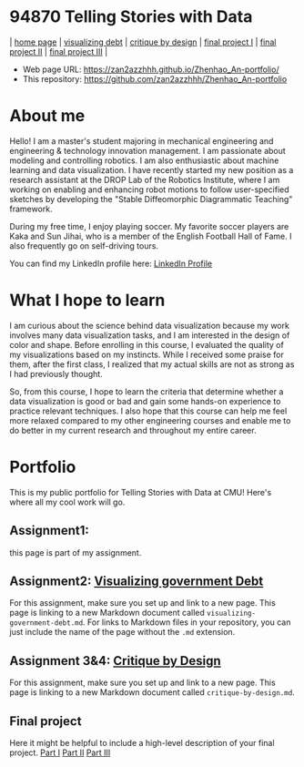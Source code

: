 # 94870 Telling Stories with Data
| [home page](https://zan2azzhhh.github.io/Zhenhao_An-portfolio/) | [visualizing debt](visualizing-government-debt) | [critique by design](critique-by-design) | [final project I](final-project-part-one) | [final project II](final-project-part-two) | [final project III](final-project-part-three) |

- Web page URL: https://zan2azzhhh.github.io/Zhenhao_An-portfolio/
- This repository: https://github.com/zan2azzhhh/Zhenhao_An-portfolio

# About me
Hello! I am a master's student majoring in mechanical engineering and engineering & technology innovation management. I am passionate about modeling and controlling robotics. I am also enthusiastic about machine learning and data visualization. I have recently started my new position as a research assistant at the DROP Lab of the Robotics Institute, where I am working on enabling and enhancing robot motions to follow user-specified sketches by developing the "Stable Diffeomorphic Diagrammatic Teaching" framework.

During my free time, I enjoy playing soccer. My favorite soccer players are Kaka and Sun Jihai, who is a member of the English Football Hall of Fame. I also frequently go on self-driving tours.

You can find my LinkedIn profile here: [LinkedIn Profile](https://www.linkedin.com/in/andyan1006/)

# What I hope to learn
I am curious about the science behind data visualization because my work involves many data visualization tasks, and I am interested in the design of color and shape. Before enrolling in this course, I evaluated the quality of my visualizations based on my instincts. While I received some praise for them, after the first class, I realized that my actual skills are not as strong as I had previously thought.

So, from this course, I hope to learn the criteria that determine whether a data visualization is good or bad and gain some hands-on experience to practice relevant techniques. I also hope that this course can help me feel more relaxed compared to my other engineering courses and enable me to do better in my current research and throughout my entire career.

# Portfolio
This is my public portfolio for Telling Stories with Data at CMU!  Here's where all my cool work will go.

## Assignment1:
this page is part of my assignment.

## Assignment2: [Visualizing government Debt](visualizing-government-debt)
For this assignment, make sure you set up and link to a new page.  This page is linking to a new Markdown document called `visualizing-government-debt.md`.  For links to Markdown files in your repository, you can just include the name of the page without the `.md` extension. 

## Assignment 3&4: [Critique by Design](critique-by-design.md)
For this assignment, make sure you set up and link to a new page.  This page is linking to a new Markdown document called `critique-by-design.md`.  

## Final project
Here it might be helpful to include a high-level description of your final project. 
[Part I](final-project-part-one.md)
[Part II](final-project-part-two.md)
[Part III](final-project-part-three.md)
